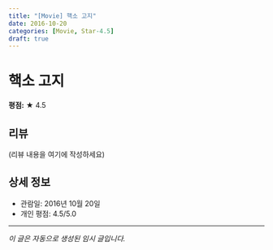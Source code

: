 ```yaml
---
title: "[Movie] 핵소 고지"
date: 2016-10-20
categories: [Movie, Star-4.5]
draft: true
---
```


# 핵소 고지

**평점:** ★ 4.5

## 리뷰

(리뷰 내용을 여기에 작성하세요)

## 상세 정보

- 관람일: 2016년 10월 20일
- 개인 평점: 4.5/5.0

---

*이 글은 자동으로 생성된 임시 글입니다.*
